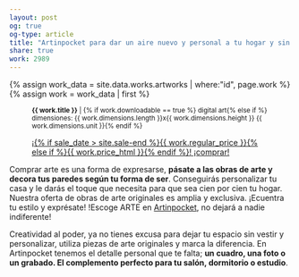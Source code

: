 ```yaml
---
layout: post
og: true
og-type: article
title: "Artinpocket para dar un aire nuevo y personal a tu hogar y sin gastar mucho dinero" 
share: true
work: 2989
---
```


{% assign work_data = site.data.works.artworks | where:"id", page.work %}
{% assign work = work_data | first %}
<figure class="text-center">
	<div class="padding-artwork-container">
		<div class="embed-container embed-container_9-16">
			<core-image sizing="cover" class="core-image-size" preload fade src="{{ work.featured_src }}"></core-image>	
		</div>
	</div>
	<figcaption>
		<p><small><strong>{{ work.title }}</strong> | {% if work.downloadable == true %} digital art{% else if %} dimensiones: {{ work.dimensions.length }}x{{ work.dimensions.height }} {{ work.dimensions.unit }}{% endif %}</small></p>
		<p><a href="{{ work.permalink }}" class="btn btn-primary btn-lg">¡{% if sale_date > site.sale-end %}{{ work.regular_price }}{% else if %}{{ work.price_html }}{% endif %}! ¡comprar! <i class="fa fa-credit-card"></i></a></p>
	</figcaption>
</figure>

Comprar arte es una forma de expresarse, **pásate a las obras de arte y decora tus paredes según tu forma de ser**. Conseguirás personalizar tu casa y le darás el toque que necesita para que sea cien por cien tu hogar. Nuestra oferta de obras de arte originales es amplia y exclusiva. ¡Ecuentra tu estilo y exprésate! !Escoge ARTE en [Artinpocket](http://www.artinpocket.cat/), no dejará a nadie indiferente!

Creatividad al poder, ya no tienes excusa para dejar tu espacio sin vestir y personalizar, utiliza piezas de arte originales y marca la diferencia. En Artinpocket tenemos el detalle personal que te falta; **un cuadro, una foto o un grabado. El complemento perfecto para tu salón, dormitorio o estudio**. 